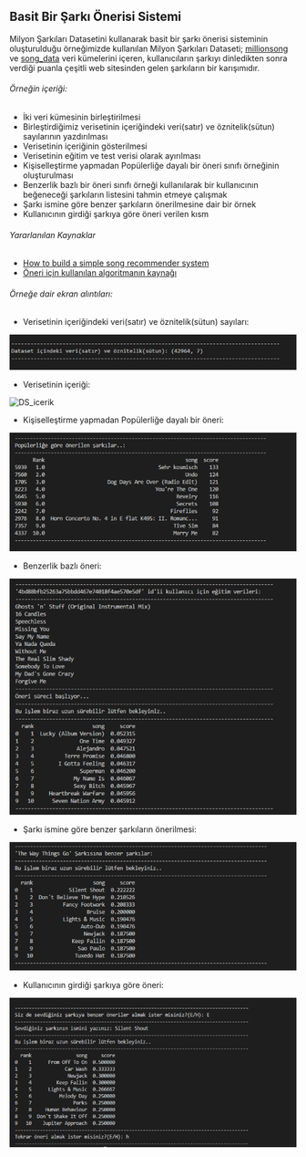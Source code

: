 ## Basit Bir Şarkı Önerisi Sistemi 

 Milyon Şarkıları Datasetini kullanarak basit bir şarkı önerisi sisteminin oluşturulduğu örneğimizde kullanılan Milyon Şarkıları Dataseti;
 [millionsong](https://static.turi.com/datasets/millionsong/10000.txt) ve [song_data](https://static.turi.com/datasets/millionsong/song_data.csv) veri kümelerini içeren, kullanıcıların şarkıyı dinledikten sonra verdiği puanla çeşitli web sitesinden gelen şarkıların bir karışımıdır. 


###### Örneğin içeriği:
* İki veri kümesinin birleştirilmesi
* Birleştirdiğimiz verisetinin içeriğindeki veri(satır) ve öznitelik(sütun) sayılarının yazdırılması
* Verisetinin içeriğinin gösterilmesi
* Verisetinin eğitim ve test verisi olarak ayırılması
* Kişiselleştirme yapmadan Popülerliğe dayalı bir öneri sınıfı örneğinin oluşturulması
* Benzerlik bazlı bir öneri sınıfı örneği kullanılarak bir kullanıcının beğeneceği şarkıların listesini tahmin etmeye çalışmak
* Şarkı ismine göre benzer şarkıların önerilmesine dair bir örnek
* Kullanıcının girdiği şarkıya göre öneri verilen kısm

###### Yararlanılan Kaynaklar

* [How to build a simple song recommender system](https://towardsdatascience.com/how-to-build-a-simple-song-recommender-296fcbc8c85)
* [Öneri için kullanılan algoritmanın kaynağı](https://github.com/llSourcell/recommender_live/blob/master/Recommenders.py)


###### Örneğe dair ekran alıntıları:
* Verisetinin içeriğindeki veri(satır) ve öznitelik(sütun) sayıları:

![DS_bilgi](https://github.com/FatmaKaya/Sarki_Oneri_ML/blob/master/EkranAlintilari/Ds_bilgi.PNG)

* Verisetinin içeriği:

![DS_icerik](https://github.com/FatmaKaya/Sarki_Oneri_ML/blob/master/EkranAlintilari/Ds_i%C3%A7erik.PNG)

* Kişiselleştirme yapmadan Popülerliğe dayalı bir öneri:

![Populer_sarkilar](https://github.com/FatmaKaya/Sarki_Oneri_ML/blob/master/EkranAlintilari/Populer_sarkilar.PNG)

* Benzerlik bazlı öneri:

![kullaniciya_oneri](https://github.com/FatmaKaya/Sarki_Oneri_ML/blob/master/EkranAlintilari/kullniciya_oneri.PNG)

* Şarkı ismine göre benzer şarkıların önerilmesi:

![sarkiya_oneri](https://github.com/FatmaKaya/Sarki_Oneri_ML/blob/master/EkranAlintilari/Sarkiya_oneri.PNG)

* Kullanıcının girdiği şarkıya göre öneri:

![oneri](https://github.com/FatmaKaya/Sarki_Oneri_ML/blob/master/EkranAlintilari/oneri.PNG)
